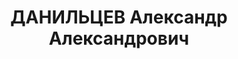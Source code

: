 ---
title: ДАНИЛЬЦЕВ Александр Александрович
description: "1906 р., с. Кривецьке Чечельницького р-ну Вінницької обл., росіянин,\
  \ з селян, освіта початкова, заступник редактора Дніпропетровської обласної газети\
  \ \"Зоря\". \n  14.01.1938 р.звинувачений у належності до а/рад. організації, розстріляний\
  \ 15.01.1938 р. \n  Реабілітований 05.04.1958 р."
---